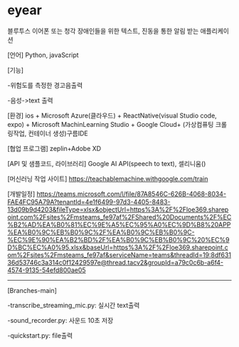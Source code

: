 # eyear
블루투스 이어폰 또는 청각 장애인들을 위한 텍스트, 진동을 통한 알림 받는 애플리케이션

[언어] Python, javaScript

[기능]

-위험도를 측정한 경고음출력 

-음성->text 출력


[환경] 
ios + Microsoft Azure(클라우드) + ReactNative(visual Studio code, expo) + Microsoft MachinLearning Studio + Google Cloud+ (가상컴퓨팅 크롤링작업, 컨테이너 생성)구름IDE


[협업 프로그램] zeplin+Adobe XD


[API 및 샘플코드, 라이브러리] Google AI API(speech to text), 셀리니움()


[머신러닝 작업 사이트] https://teachablemachine.withgoogle.com/train 


[개발일정]
https://teams.microsoft.com/l/file/87A8546C-626B-4068-8034-FAE4FC95A79A?tenantId=4e1f6499-97d3-4405-8483-13d09b9d4203&fileType=xlsx&objectUrl=https%3A%2F%2Floe369.sharepoint.com%2Fsites%2Fmsteams_fe97af%2FShared%20Documents%2F%EC%B2%AD%EA%B0%81%EC%9E%A5%EC%95%A0%EC%9D%B8%20APP%EA%B0%9C%EB%B0%9C%2F%EA%B0%9C%EB%B0%9C-%EC%9E%90%EA%B2%BD%2F%EA%B0%9C%EB%B0%9C%20%EC%9D%BC%EC%A0%95.xlsx&baseUrl=https%3A%2F%2Floe369.sharepoint.com%2Fsites%2Fmsteams_fe97af&serviceName=teams&threadId=19:8df63136d53746c3a314c0f12429597e@thread.tacv2&groupId=a79c0c6b-a6f4-4574-9135-54efd800ae05

-------------------------------------------------------------------------------------------------------------------------------------
[Branches-main]

-transcribe_streaming_mic.py: 실시간 text출력 

-sound_recorder.py: 사운드 10초 저장 

-quickstart.py: file출력 

